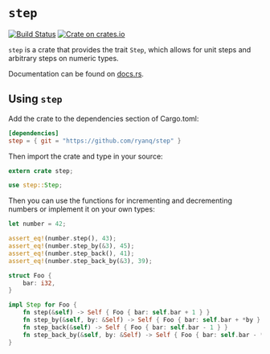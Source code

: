`step`
============

[![Build Status][travis-badge]][travis-ci]
[![Crate on crates.io][crates.io-badge]][crates.io]

`step` is a crate that provides the trait `Step`, which allows for unit
steps and arbitrary steps on numeric types.

Documentation can be found on [docs.rs].

Using `step`
------------------

Add the crate to the dependencies section of Cargo.toml:

```toml
[dependencies]
step = { git = "https://github.com/ryanq/step" }
```

Then import the crate and type in your source:

```rust
extern crate step;

use step::Step;
```

Then you can use the functions for incrementing and decrementing numbers
or implement it on your own types:

```rust
let number = 42;

assert_eq!(number.step(), 43);
assert_eq!(number.step_by(&3), 45);
assert_eq!(number.step_back(), 41);
assert_eq!(number.step_back_by(&3), 39);
```

```rust
struct Foo {
    bar: i32,
}

impl Step for Foo {
    fn step(&self) -> Self { Foo { bar: self.bar + 1 } }
    fn step_by(&self, by: &Self) -> Self { Foo { bar: self.bar + *by } }
    fn step_back(&self) -> Self { Foo { bar: self.bar - 1 } }
    fn step_back_by(&self, by: &Self) -> Self { Foo { bar: self.bar - *by } }
}
```

[travis-badge]: https://travis-ci.org/ryanq/step.svg?branch=master
[travis-ci]: https://travis-ci.org/ryanq/step
[crates.io-badge]: https://img.shields.io/crates/v/step.svg
[crates.io]: https://crates.io/crates/step
[docs.rs]: https://docs.rs/step/0.2.0/step/